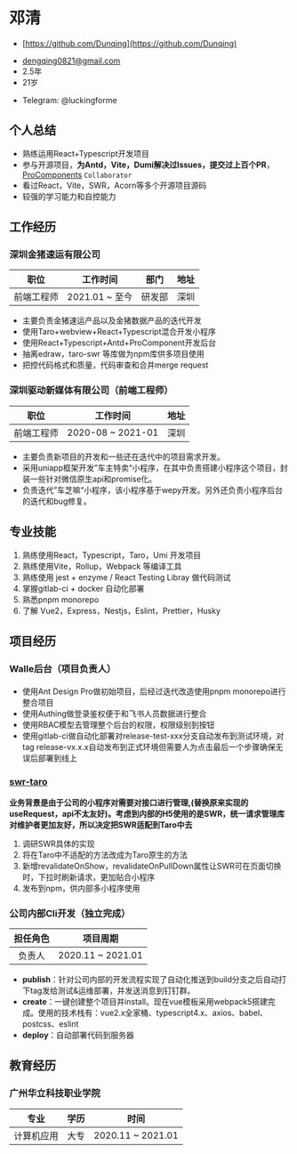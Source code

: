 # 邓清

- [https://github.com/Dunqing](https://github.com/Dunqing)
>
- dengqing0821@gmail.com
- 2.5年
- 21岁
>
- Telegram: @luckingforme


## 个人总结

- 熟练运用React+Typescript开发项目
- 参与开源项目，**为Antd，Vite，Dumi解决过Issues，提交过上百个PR**，[ProComponents](https://github.com/ant-design/pro-components) `Collaborator`
- 看过React，Vite，SWR，Acorn等多个开源项目源码
- 较强的学习能力和自控能力

## 工作经历

### 深圳金猪速运有限公司

|职位|工作时间|部门|地址|
|:----:|:----:|:----:|:----:|
|前端工程师|2021.01 ~ 至今|研发部|深圳|

- 主要负责金猪速运产品以及金猪数据产品的迭代开发
- 使用Taro+webview+React+Typescript混合开发小程序
- 使用React+Typescript+Antd+ProComponent开发后台
- 抽离edraw，taro-swr 等库做为npm库供多项目使用
- 把控代码格式和质量，代码审查和合并merge request

### 深圳驱动新媒体有限公司（前端工程师）

|职位|工作时间|地址|
|:----:|:----:|:----:|
|前端工程师|2020-08 ~ 2021-01|深圳|

- 主要负责新项目的开发和一些还在迭代中的项目需求开发。
- 采用uniapp框架开发”车主特卖“小程序，在其中负责搭建小程序这个项目，封装一些针对微信原生api和promise化。
- 负责迭代”车芝嘛“小程序，该小程序基于wepy开发。另外还负责小程序后台的迭代和bug修复。

## 专业技能
1. 熟练使用React，Typescript，Taro，Umi 开发项目
2. 熟练使用Vite，Rollup，Webpack 等编译工具
3. 熟练使用 jest + enzyme / React Testing Libray 做代码测试
4. 掌握gitlab-ci + docker 自动化部署
5. 熟悉pnpm monorepo
6. 了解 Vue2，Express，Nestjs，Eslint，Prettier，Husky

## 项目经历

### Walle后台（项目负责人）


#### 

- 使用Ant Design Pro做初始项目，后经过迭代改造使用pnpm monorepo进行整合项目
- 使用Authing做登录鉴权便于和飞书人员数据进行整合
- 使用RBAC模型去管理整个后台的权限，权限级别到按钮
- 使用gitlab-ci做自动化部署对release-test-xxx分支自动发布到测试环境，对tag release-vx.x.x自动发布到正式环境但需要人为点击最后一个步骤确保无误后部署到线上

### [swr-taro](https://www.npmjs.com/package/taro-swr)

**业务背景是由于公司的小程序对需要对接口进行管理,(替换原来实现的useRequest，api不太友好)。考虑到内部的H5使用的是SWR，统一请求管理库对维护者更加友好，所以决定把SWR适配到Taro中去**

1. 调研SWR具体的实现
2. 将在Taro中不适配的方法改成为Taro原生的方法
3. 新增revalidateOnShow，revalidateOnPullDown属性让SWR可在页面切换时，下拉时刷新请求，更加贴合小程序
4. 发布到npm，供内部多小程序使用

### 公司内部Cli开发（独立完成）

|担任角色|项目周期|
|:----:|:----:|
|负责人|2020.11 ~ 2021.01|

- **publish**：针对公司内部的开发流程实现了自动化推送到build分支之后自动打下tag发给测试&运维部署，并发送消息到钉钉群。
- **create**：一键创建整个项目并install。现在vue模板采用webpack5搭建完成。使用的技术栈有：vue2.x全家桶、typescript4.x、axios、babel、postcss、eslint
- **deploy**：自动部署代码到服务器

## 教育经历

### 广州华立科技职业学院 

|专业|学历|时间|
|:----:|:----:|:----:|
|计算机应用|大专|2020.11 ~ 2021.01|

